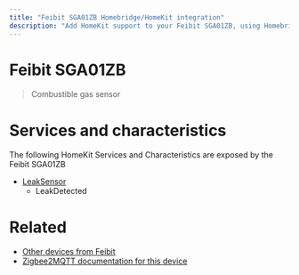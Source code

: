 ```yaml
---
title: "Feibit SGA01ZB Homebridge/HomeKit integration"
description: "Add HomeKit support to your Feibit SGA01ZB, using Homebridge, Zigbee2MQTT and homebridge-z2m."
---
```

<!---
This file has been GENERATED using src/docgen/docgen.ts
DO NOT EDIT THIS FILE MANUALLY!
-->
# Feibit SGA01ZB
> Combustible gas sensor


# Services and characteristics
The following HomeKit Services and Characteristics are exposed by
the Feibit SGA01ZB

* [LeakSensor](../../sensors.md)
  * LeakDetected


# Related
* [Other devices from Feibit](../index.md#feibit)
* [Zigbee2MQTT documentation for this device](https://www.zigbee2mqtt.io/devices/SGA01ZB.html)